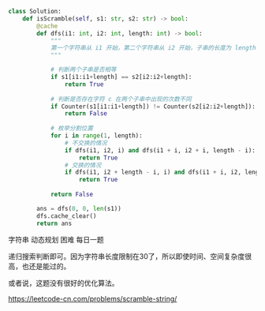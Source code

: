 <!--
 * @Description: 
 * @Autor: Au3C2
 * @Date: 2021-04-16 12:32:57
 * @LastEditors: Au3C2
 * @LastEditTime: 2021-04-16 12:35:45
-->
```python
class Solution:
    def isScramble(self, s1: str, s2: str) -> bool:
        @cache
        def dfs(i1: int, i2: int, length: int) -> bool:
            """
            第一个字符串从 i1 开始，第二个字符串从 i2 开始，子串的长度为 length，是否和谐
            """

            # 判断两个子串是否相等
            if s1[i1:i1+length] == s2[i2:i2+length]:
                return True
            
            # 判断是否存在字符 c 在两个子串中出现的次数不同
            if Counter(s1[i1:i1+length]) != Counter(s2[i2:i2+length]):
                return False
            
            # 枚举分割位置
            for i in range(1, length):
                # 不交换的情况
                if dfs(i1, i2, i) and dfs(i1 + i, i2 + i, length - i):
                    return True
                # 交换的情况
                if dfs(i1, i2 + length - i, i) and dfs(i1 + i, i2, length - i):
                    return True
        
            return False

        ans = dfs(0, 0, len(s1))
        dfs.cache_clear()
        return ans
```
字符串 动态规划 困难 每日一题

递归搜索判断即可。因为字符串长度限制在30了，所以即使时间、空间复杂度很高，也还是能过的。

或者说，这题没有很好的优化算法。

https://leetcode-cn.com/problems/scramble-string/